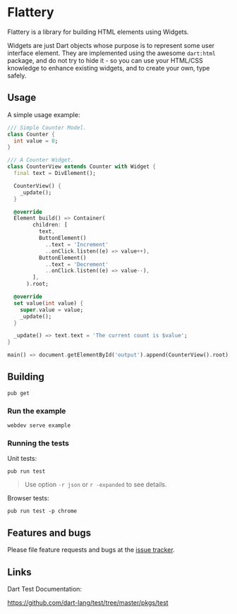 # Flattery

Flattery is a library for building HTML elements using Widgets.

Widgets are just Dart objects whose purpose is to represent some user interface element.
They are implemented using the awesome `dart:html` package, and do not try to hide it - so you can
use your HTML/CSS knowledge to enhance existing widgets, and to create your own, type safely.

## Usage

A simple usage example:

```dart
/// Simple Counter Model.
class Counter {
  int value = 0;
}

/// A Counter Widget.
class CounterView extends Counter with Widget {
  final text = DivElement();

  CounterView() {
    _update();
  }

  @override
  Element build() => Container(
        children: [
          text,
          ButtonElement()
            ..text = 'Increment'
            ..onClick.listen((e) => value++),
          ButtonElement()
            ..text = 'Decrement'
            ..onClick.listen((e) => value--),
        ],
      ).root;

  @override
  set value(int value) {
    super.value = value;
    _update();
  }

  _update() => text.text = 'The current count is $value';
}

main() => document.getElementById('output').append(CounterView().root);
```

## Building

```
pub get
```

### Run the example

```
webdev serve example
```

### Running the tests

Unit tests:

```
pub run test
```

> Use option `-r json` or `r -expanded` to see details.

Browser tests:

```
pub run test -p chrome
```

## Features and bugs

Please file feature requests and bugs at the [issue tracker][tracker].

[tracker]: https://github.com/renatoathaydes/flattery/issues

## Links

Dart Test Documentation:

https://github.com/dart-lang/test/tree/master/pkgs/test
